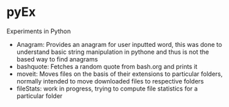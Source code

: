 # pyEx
<p>Experiments in Python</p>

<ul>
<li>Anagram: Provides an anagram for user inputted word, this was done to understand basic string manipulation in pythone and thus is not the based way to find anagrams</li>
<li>bashquote: Fetches a random quote from bash.org and prints it</li>
<li>moveit: Moves files on the basis of their extensions to particular folders, normally intended to move downloaded files to respective folders</li>
<li>fileStats: work in progress, trying to compute file statistics for a particular folder 
</ul>
